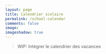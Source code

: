 ```yaml
---
layout: page
title: Calendrier scolaire
permalink: /school-calendar
comments: false
image: 
imageshadow: true
---
```


> WIP: Intégrer le calendrier des vacances